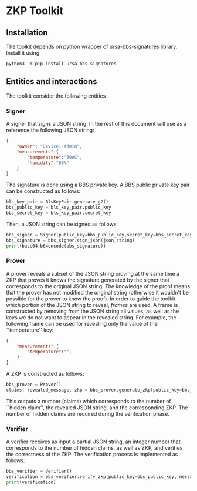 # ZKP Toolkit
## Installation

The toolkit depends on python wrapper of ursa-bbs-signatures library. Install it using

```
python3 -m pip install ursa-bbs-signatures
```

## Entities and interactions
The toolkit consider the following entities

### Signer
A signer that *signs* a JSON string. In the rest of this document will use as
a reference the following JSON string:

```JSON
{
    "owner": "Device1-admin",
    "measurements":{
        "temperature":"30oC",
        "humidity":"60%"
    }
}
```

The signature is done using a BBS private key.
A BBS public private key pair can be constructed as follows:

```python
bls_key_pair = BlsKeyPair.generate_g2()
bbs_public_key = bls_key_pair.public_key
bbs_secret_key = bls_key_pair.secret_key
```

Then, a JSON string can be signed as follows:

```python
bbs_signer = Signer(public_key=bbs_public_key,secret_key=bbs_secret_key)
bbs_signature = bbs_signer.sign_json(json_string)
print(base64.b64encode(bbs_signature))
```

### Prover
A prover reveals a subset of the JSON string proving at the same time a ZKP that proves
it knows the signature generated by the signer that corresponds to the original JSON
string. The knowledge of the proof means that the prover has not modified the original
string (otherwise it wouldn't be possible for the prover to know the proof). In order
to guide the toolkit which portion of the JSON string to reveal, *frames* are used.
A frame is constructed by removing from the JSON string all values, as well as the
keys we do not want to appear in the revealed string. For example, the following
frame can be used for revealing only the value of the ``temperature'' key:

```JSON
{
    "measurements":{
        "temperature":"",
    }
}
```
A ZKP is constructed as follows:

```python
bbs_prover = Prover()
claims, revealed_message, zkp = bbs_prover.generate_zkp(public_key=bbs_public_key, message=json_message, frame=json_frame, signature=bbs_signature)
```

This outputs a number (claims) which corresponds to the number of ``hidden claim'', 
the revealed JSON string, and the corresponding ZKP. The number of hidden claims
are required during the verification phase.

### Verifier
A verifier receives as input a partial JSON string, an integer number that corresponds
to the number of hidden claims, as well as ZKP, and verifies the correctness of
the ZKP. The verification process is implemented as follows:

```python
bbs_verifier = Verifier()
verification = bbs_verifier.verify_zkp(public_key=bbs_public_key, message=revealed_message, claims=claims, zkp=zkp )
print(verification)
```